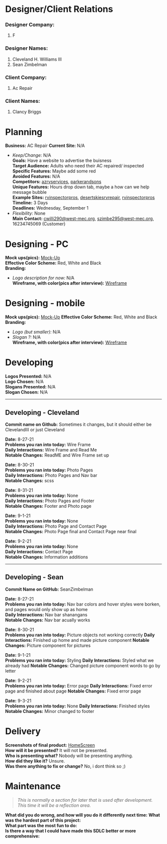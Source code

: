 # Designer/Client Relations

### **Designer Company:**

1. F

### **Designer Names:**

1. Cleveland H. Williams III
2. Sean Zimbelman

### **Client Company:**

1. Ac Repair

### **Client Names:**

1. Clancy Briggs

# Planning

**Business:** AC Repair
**Current Site:** N/A

- _Keep/Change:_ N/A  
  **Goals:** Have a website to advertise the buisness  
  **Target Audience:** Adults who need their AC repaired/ inspected  
  **Specific Features:** Maybe add some red  
  **Avoided Features:** N/A  
  **Competitors:** [azrvservices](http://www.azrvservices.com/air-conditioning-service-repair/), [parkerandsons](https://www.parkerandsons.com/cooling/)  
  **Unique Features:** Hours drop down tab, maybe a how can we help message bubble  
  **Example Sites:** [rvinspectorpros](https://rvinspectorpros.com/), [desertskiesrvrepair](https://desertskiesrvrepair.com/), [rvinspectorpros](https://onetrout.com/)  
  **Timeline:** 3 Days  
  **Deadlines:** Wednesday, September 1
- _Flexibility:_ None  
  **Main Contact:** cwilli290@west-mec.org, szimbe295@west-mec.org, 16234745069 (Customer)

# Designing - PC

**Mock ups(pics):** [Mock-Up](mockup.jpg)  
**Effective Color Scheme:** Red, White and Black  
**Branding:**

- _Logo description for now:_ N/A  
  **Wireframe, with color(pics after interview):** [Wireframe](wireframe.png)

# Designing - mobile

**Mock ups(pics):** [Mock-Up](mockup.jpg)
**Effective Color Scheme:** Red, White and Black  
**Branding:**

- _Logo (but smaller):_ N/A
- _Slogan ?:_ N/A  
  **Wireframe, with color(pics after interview):** [Wireframe](MobileWireframe.png)

# Developing

**Logos Presented:** N/A  
**Logo Chosen:** N/A  
**Slogans Presented:** N/A  
**Slogan Chosen:** N/A

---

## Developing - Cleveland

**Commit name on Github:** Sometimes it changes, but it should either be ClevelandIII or just Cleveland

**Date:** 8-27-21  
**Problems you ran into today:** Wire Frame  
**Daily Interactions:** Wire Frame and Read Me  
**Notable Changes:** ReadME and Wire Frame set up

**Date:** 8-30-21  
**Problems you ran into today:** Photo Pages  
**Daily Interactions:** Photo Pages and Nav bar  
**Notable Changes:** scss

**Date:** 8-31-21  
**Problems you ran into today:** None  
**Daily Interactions:** Photo Pages and Footer  
**Notable Changes:** Footer and Photo page

**Date:** 9-1-21  
**Problems you ran into today:** None  
**Daily Interactions:** Photo Page and Contact Page  
**Notable Changes:** Photo Page final and Contact Page near final

**Date:** 9-2-21  
**Problems you ran into today:** None  
**Daily Interactions:** Contact Page  
**Notable Changes:** Information additions

---

## Developing - Sean

**Commit Name on GitHub:** SeanZimbelman

**Date:** 8-27-21  
**Problems you ran into today:** Nav bar colors and hover styles were borken, and pages would only show up as home  
**Daily Interactions:** Nav bar shanangans  
**Notable Changes:** Nav bar acually works

**Date:** 8-30-21  
**Problems you ran into today:** Picture objects not working correctly
**Daily Interactions:** Finished up home and made picture component
**Notable Changes:** Picture component for pictures

**Date:** 9-1-21  
**Problems you ran into today:**  Styling
**Daily Interactions:** Styled what we already had
**Notable Changes:** Changed picture component words to go by letter

**Date:** 9-2-21  
**Problems you ran into today:**  Error page
**Daily Interactions:** Fixed error page and finished about page
**Notable Changes:** Fixed error page

**Date:** 9-3-21  
**Problems you ran into today:**  None
**Daily Interactions:** Finished styles
**Notable Changes:** Minor changed to footer

# Delivery

**Screenshots of final product:**  [HomeScreen](Capture.PNG)      
**How will it be presented?**  It will not be presented.   
**Who is presenting what?**  Nobody will be presenting anything.   
**How did they like it?**  Unsure.   
**Was there anything to fix or change?** No, i dont think so ;)  

# Maintenance

> _This is normally a section for later that is used after development. This time it will be a reflection area._

**What did you do wrong, and how will you do it differently next time:** 
**What was the hardest part of this project:**  
**What part was the most fun to do:**  
**Is there a way that I could have made this SDLC better or more comprehensive:**
